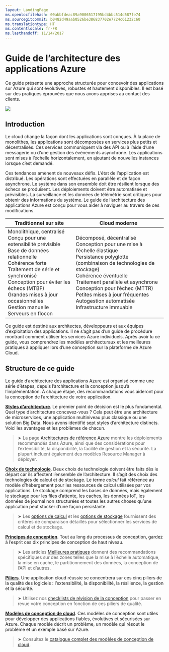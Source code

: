 ```yaml
---
layout: LandingPage
ms.openlocfilehash: 00abbfdeac89a9006517195bd4bbc514d587fe74
ms.sourcegitcommit: b0482d49aab0526be386837702e7724c61232c60
ms.translationtype: HT
ms.contentlocale: fr-FR
ms.lasthandoff: 11/14/2017
---
```

# <a name="azure-application-architecture-guide"></a>Guide de l’architecture des applications Azure

Ce guide présente une approche structurée pour concevoir des applications sur Azure qui sont évolutives, robustes et hautement disponibles. Il est basé sur des pratiques éprouvées que nous avons apprises au contact des clients.

<img src="./images/guide-steps.svg" style="max-width:800px;"/>

## <a name="introduction"></a>Introduction

Le cloud change la façon dont les applications sont conçues. À la place de monolithes, les applications sont décomposées en services plus petits et décentralisés. Ces services communiquent via des API ou à l’aide d’une messagerie ou d’une gestion des évènements asynchrone. Les applications sont mises à l’échelle horizontalement, en ajoutant de nouvelles instances lorsque c’est demandé. 

Ces tendances amènent de nouveaux défis. L’état de l’application est distribué. Les opérations sont effectuées en parallèle et de façon asynchrone. Le système dans son ensemble doit être résilient lorsque des échecs se produisent. Les déploiements doivent être automatisée et prévisibles. La surveillance et les données de télémétrie sont critiques pour obtenir des informations du système. Le guide de l’architecture des applications Azure est conçu pour vous aider à naviguer au travers de ces modifications. 

<table>
<thead>
    <tr><th>Traditionnel sur site</th><th>Cloud moderne</th></tr>
</thead>
<tbody>
<tr><td>Monolithique, centralisé<br/>
Conçu pour une extensibilité prévisible<br/>
Base de données relationnelle<br/>
Cohérence forte<br/>
Traitement de série et synchronisé<br/>
Conception pour éviter les échecs (MTBF)<br/>
Grandes mises à jour occasionnelles<br/>
Gestion manuelle<br/>
Serveurs en flocon</td>
<td>
Décomposé, décentralisé<br/>
Conception pour une mise à l’échelle élastique<br/>
Persistance polyglotte (combinaison de technologies de stockage)<br/>
Cohérence éventuelle<br/>
Traitement parallèle et asynchrone<br/>
Conception pour l’échec (MTTR)<br/>
Petites mises à jour fréquentes<br/>
Autogestion automatisée<br/>
Infrastructure immuable<br/>
</td>
</tbody>
</table>

Ce guide est destiné aux architectes, développeurs et aux équipes d’exploitation des applications. Il ne s’agit pas d’un guide de procédure montrant comment utiliser les services Azure individuels. Après avoir lu ce guide, vous comprendrez les modèles architecturaux et les meilleures pratiques à appliquer lors d’une conception sur la plateforme de Azure Cloud.

## <a name="how-this-guide-is-structured"></a>Structure de ce guide

Le guide d’architecture des applications Azure est organisé comme une série d’étapes, depuis l’architecture et la conception jusqu’à l’implémentation. À chaque étape, des recommandations vous aideront pour la conception de l’architecture de votre application.

**[Styles d’architecture][arch-styles]**. Le premier point de décision est le plus fondamental. Quel type d’architecture concevez-vous ? Cela peut être une architecture de microservices, une application multiniveau plus classique ou une solution Big Data. Nous avons identifié sept styles d’architecture distincts. Voici les avantages et les problèmes de chacun.

> &#10148; La page [Architectures de référence Azure][ref-archs] montre les déploiements recommandés dans Azure, ainsi que des considérations pour l’extensibilité, la disponibilité, la facilité de gestion et la sécurité. La plupart incluent également des modèles Resource Manager à déployer.

**[Choix de technologie][technology-choices]**. Deux choix de technologie doivent être faits dès le départ car ils affectent l’ensemble de l’architecture. Il s’agit des choix des technologies de calcul et de stockage. Le terme *calcul* fait référence au modèle d’hébergement pour les ressources de calcul utilisées par vos applications. Le stockage comprend les bases de données, mais également le stockage pour les files d’attente, les caches, les données IoT, les données de journal non structurées et toutes les autres choses qu’une application peut stocker d’une façon persistante. 

> &#10148; Les [options de calcul][compute-options] et les [options de stockage][storage-options] fournissent des critères de comparaison détaillés pour sélectionner les services de calcul et de stockage.

**[Principes de conception][design-principles]**. Tout au long du processus de conception, gardez à l’esprit ces dix principes de conception de haut niveau. 

> &#10148; Les articles [Meilleures pratiques][best-practices] donnent des recommandations spécifiques sur des zones telles que la mise à l’échelle automatique, la mise en cache, le partitionnement des données, la conception de l’API et d’autres.   

**[Piliers][pillars]**. Une application cloud réussie se concentrera sur ces cinq piliers de la qualité des logiciels : l’extensibilité, la disponibilité, la résilience, la gestion et la sécurité. 

> &#10148; Utilisez nos [checklists de révision de la conception][checklists] pour passer en revue votre conception en fonction de ces piliers de qualité. 

**[Modèles de conception de cloud][patterns]**. Ces modèles de conception sont utiles pour développer des applications fiables, évolutives et sécurisées sur Azure. Chaque modèle décrit un problème, un modèle qui résout le problème et un exemple basé sur Azure.

> &#10148; Consultez le [catalogue complet des modèles de conception de cloud](../patterns/index.md).


[arch-styles]: ./architecture-styles/index.md
[best-practices]: ../best-practices/index.md
[checklists]: ../checklist/index.md
[compute-options]: ./technology-choices/compute-comparison.md
[design-principles]: ./design-principles/index.md
[patterns]: ../patterns/index.md?toc=/azure/architecture/guide/toc.json
[pillars]: ./pillars.md
[ref-archs]: ../reference-architectures/index.md
[storage-options]: ./technology-choices/data-store-comparison.md
[technology-choices]: ./technology-choices/index.md

